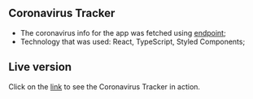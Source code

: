 ## Coronavirus Tracker
- The coronavirus info for the app was fetched using [endpoint](https://corona.lmao.ninja/v2/countries);
- Technology that was used: React, TypeScript, Styled Components;

## Live version
Click on the [link](https://dmtrhrytsak.github.io/coronavirus-tracker/) to see the Coronavirus Tracker in action.
